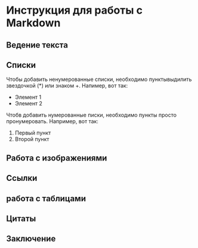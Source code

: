 # Инструкция для работы с Markdown

## Ведение текста

## Списки

Чтобы добавить ненумерованные списки, необходимо пунктывыдилить звездочкой (*) или знаком +. Напимер, вот так:
* Элемент 1
* Элемент 2

Чтобв добавить нумерованные писки, необходимо пункты просто пронумеровать. Например, вот так:
1. Первый пункт
2. Второй пункт

## Работа с изображениями

## Ссылки

## работа с таблицами

## Цитаты

## Заключение
